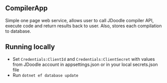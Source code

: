## CompilerApp
Simple one page web service, allows user to call JDoodle compiler API, execute code and return results back to user. Also, stores each compilation to database.

## Running locally
- Set `Credentials:ClientId` and `Credentials:ClientSecret` with values from JDoodle account in appsettings.json or in your local secrets.json file
- Run `dotnet ef database update`